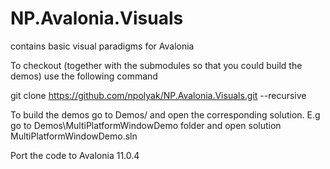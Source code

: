 # NP.Avalonia.Visuals

contains basic visual paradigms for Avalonia

To checkout (together with the submodules so that you could build the demos) use the following command

git clone https://github.com/npolyak/NP.Avalonia.Visuals.git --recursive

To build the demos go to Demos/<DemoFolder> and open the corresponding solution. E.g go to Demos\MultiPlatformWindowDemo folder and open solution MultiPlatformWindowDemo.sln

Port the code to Avalonia 11.0.4
